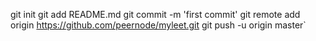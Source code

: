 git init
git add README.md
git commit -m 'first commit'
git remote add origin https://github.com/peernode/myleet.git
git push -u origin master`